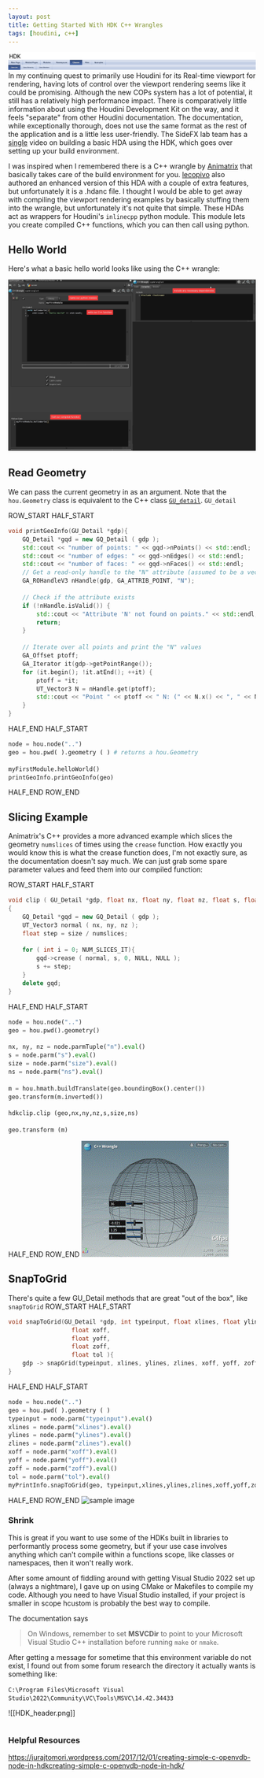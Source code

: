 ```yaml
---
layout: post
title: Getting Started With HDK C++ Wrangles
tags: [houdini, c++]
---
```

![sample image](../assets/images/HDK_header.png)
In my continuing quest to primarily use Houdini for its Real-time viewport for rendering, having lots of control over the viewport rendering seems like it could be promising. Although the new COPs system has a lot of potential, it still has a relatively high performance impact. There is comparatively little information about using the Houdini Development Kit on the way, and it feels "separate" from other Houdini documentation. The documentation, while exceptionally thorough, does not use the same format as the rest of the application and is a little less user-friendly.  The SideFX lab team has a [single](https://www.sidefx.com/tutorials/quick-tip-getting-started-with-the-hdk/) video on building a basic HDA using the HDK, which goes over setting up your build environment. 

I was inspired when I remembered there is a C++ wrangle by [Animatrix](https://vimeo.com/171189268) that basically takes care of the build environment for you.  [lecopivo](https://github.com/lecopivo) also authored an enhanced version of this HDA with a couple of extra features, but unfortunately it is a .hdanc file. I thought I would be able to get away with compiling the viewport rendering examples by basically stuffing them into the wrangle, but unfortunately it's not quite that simple. These HDAs act as wrappers for Houdini's `inlinecpp` python module. This module lets you create compiled C++ functions, which you can then call using python. 

## Hello World
Here's what a basic hello world looks like using the C++ wrangle:

![sample image](../assets/images/getting_started_with_hdk/cwrangle_ss.png)

## Read Geometry

We can pass the current geometry in as an argument. Note that the `hou.Geometry` class is equivalent to the C++ class [`GU_detail`](https://www.sidefx.com/docs/hdk/class_g_u___detail.html). `GU_detail` 


ROW_START
HALF_START
```cpp
void printGeoInfo(GU_Detail *gdp){
	GQ_Detail *gqd = new GQ_Detail ( gdp );
	std::cout << "number of points: " << gqd->nPoints() << std::endl;
	std::cout << "number of edges: " << gqd->nEdges() << std::endl;
	std::cout << "number of faces: " << gqd->nFaces() << std::endl;
	// Get a read-only handle to the "N" attribute (assumed to be a vector3 attribute)
    GA_ROHandleV3 nHandle(gdp, GA_ATTRIB_POINT, "N");

    // Check if the attribute exists
    if (!nHandle.isValid()) {
        std::cout << "Attribute 'N' not found on points." << std::endl;
        return;
    }

    // Iterate over all points and print the "N" values
    GA_Offset ptoff;
    GA_Iterator it(gdp->getPointRange());
    for (it.begin(); !it.atEnd(); ++it) {
        ptoff = *it;
        UT_Vector3 N = nHandle.get(ptoff);
        std::cout << "Point " << ptoff << " N: (" << N.x() << ", " << N.y() << ", " << N.z() << ")" << std::endl;
    }
}
```
HALF_END
HALF_START
```python
node = hou.node("..")
geo = hou.pwd( ).geometry ( ) # returns a hou.Geometry

myFirstModule.helloWorld()
printGeoInfo.printGeoInfo(geo)

```
HALF_END
ROW_END

## Slicing Example
Animatrix's C++ provides a more advanced example which slices the geometry `numslices` of times  using the `crease` function. How exactly you would know this is what the crease function does, I'm not exactly sure, as the documentation doesn't say much.  We can just grab some spare parameter values and feed them into our compiled function:

ROW_START
HALF_START
```cpp
void clip ( GU_Detail *gdp, float nx, float ny, float nz, float s, float size, int numslices )
{
	GQ_Detail *gqd = new GQ_Detail ( gdp );
	UT_Vector3 normal ( nx, ny, nz );
	float step = size / numslices;
	
	for ( int i = 0; NUM_SLICES_IT){
		gqd->crease ( normal, s, 0, NULL, NULL );
		s += step;
	}
	delete gqd;
}

```

HALF_END
HALF_START
```python
node = hou.node("..")
geo = hou.pwd().geometry()

nx, ny, nz = node.parmTuple("n").eval()
s = node.parm("s").eval()
size = node.parm("size").eval()
ns = node.parm("ns").eval()

m = hou.hmath.buildTranslate(geo.boundingBox().center())
geo.transform(m.inverted())

hdkclip.clip (geo,nx,ny,nz,s,size,ns)

geo.transform (m)
```
HALF_END
ROW_END
![sample image](../assets/images/getting_started_with_hdk/crease_geo_small.gif)

## SnapToGrid
There's quite a few GU_Detail methods that are great "out of the box",  like `snapToGrid`
ROW_START
HALF_START
```cpp
void snapToGrid(GU_Detail *gdp, int typeinput, float xlines, float ylines, float zlines,
                  float xoff,
                  float yoff,
                  float zoff,
                  float tol ){
    gdp -> snapGrid(typeinput, xlines, ylines, zlines, xoff, yoff, zoff, tol);
}
```
HALF_END
HALF_START
```python
node = hou.node("..")
geo = hou.pwd( ).geometry ( )
typeinput = node.parm("typeinput").eval()
xlines = node.parm("xlines").eval()
ylines = node.parm("ylines").eval()
zlines = node.parm("zlines").eval()
xoff = node.parm("xoff").eval()
yoff = node.parm("yoff").eval()
zoff = node.parm("zoff").eval()
tol = node.parm("tol").eval()
myPrintInfo.snapToGrid(geo, typeinput,xlines,ylines,zlines,xoff,yoff,zoff,tol)
```
HALF_END
ROW_END
![sample image](../assets/images/getting_started_with_hdk/snap_to_grid.gif)


### Shrink


This is great if you want to use some of the HDKs built in libraries to performantly process some geometry, but if your use case involves anything which can't compile within a functions scope, like classes or namespaces, then it won't really work.

After some amount of fiddling around with getting Visual Studio 2022 set up (always a nightmare), I gave up on using CMake or Makefiles to compile my code. Although you need to have Visual Studio installed, if your project is smaller in scope hcustom is probably the best way to compile.  

The documentation says 
> On Windows, remember to set **MSVCDir** to point to your Microsoft Visual Studio C++ installation before running `make` or `nmake`.

After getting a message for sometime that this environment variable do not exist, I found out from some forum research the directory it actually wants is something like: 

`C:\Program Files\Microsoft Visual Studio\2022\Community\VC\Tools\MSVC\14.42.34433`

![[HDK_header.png]]

```

```


### Helpful Resources
https://jurajtomori.wordpress.com/2017/12/01/creating-simple-c-openvdb-node-in-hdkcreating-simple-c-openvdb-node-in-hdk/



